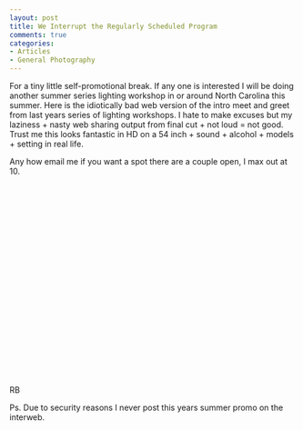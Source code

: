 ```yaml
---
layout: post
title: We Interrupt the Regularly Scheduled Program
comments: true
categories:
- Articles
- General Photography
---
```

For a tiny little self-promotional break. If any one is interested I will be doing another summer series lighting workshop in or around North Carolina this summer. Here is the idiotically bad web version of the intro meet and greet from last years series of lighting workshops. I hate to make excuses but my laziness + nasty web sharing output from final cut + not loud = not good. Trust me this looks fantastic in HD on a 54 inch + sound + alcohol + models + setting in real life.

Any how email me if you want a spot there are a couple open, I max out at 10.

<object classid="clsid:d27cdb6e-ae6d-11cf-96b8-444553540000" width="560" height="340" codebase="http://download.macromedia.com/pub/shockwave/cabs/flash/swflash.cab#version=6,0,40,0"><param name="allowFullScreen" value="true" /><param name="allowscriptaccess" value="always" /><param name="src" value="http://www.youtube.com/v/bD7sdLqniAA&amp;hl=en&amp;fs=1&amp;" /><param name="allowfullscreen" value="true" /><embed type="application/x-shockwave-flash" width="560" height="340" src="http://www.youtube.com/v/bD7sdLqniAA&amp;hl=en&amp;fs=1&amp;" allowscriptaccess="always" allowfullscreen="true"></embed></object>

RB

Ps. Due to security reasons I never post this years summer promo on the interweb.